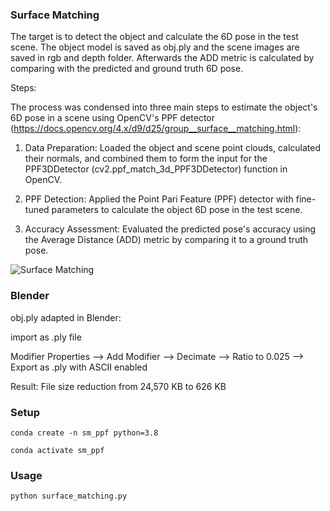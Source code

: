 ### Surface Matching

The target is to detect the object and calculate the 6D pose in the test
scene. The object model is saved as obj.ply and the scene images are saved in rgb and
depth folder. Afterwards the ADD metric is calculated by comparing with the predicted and
ground truth 6D pose.

Steps:

The process was condensed into three main steps to estimate the object's 6D pose in a scene using OpenCV's PPF detector (https://docs.opencv.org/4.x/d9/d25/group__surface__matching.html):

1. Data Preparation: Loaded the object and scene point clouds, calculated their normals, and combined them to form the input for the PPF3DDetector (cv2.ppf_match_3d_PPF3DDetector) function in OpenCV.

2. PPF Detection: Applied the Point Pari Feature (PPF) detector with fine-tuned parameters to calculate the object 6D pose in the test scene.

3. Accuracy Assessment: Evaluated the predicted pose's accuracy using the Average Distance (ADD) metric by comparing it to a ground truth pose.

![Surface Matching](results/comparison_MeshLab.png)

### Blender
obj.ply adapted in Blender:

import as .ply file

Modifier Properties --> Add Modifier --> Decimate --> Ratio to 0.025 --> Export as .ply with ASCII enabled

Result: File size reduction from 24,570 KB to 626 KB

### Setup

```´
conda create -n sm_ppf python=3.8

conda activate sm_ppf
```

### Usage

```
python surface_matching.py
```
